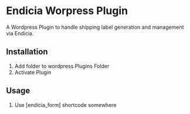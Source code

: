 Endicia Worpress Plugin 
=======

A Wordpress Plugin to handle shipping label generation and management via Endicia. 

## Installation 
1. Add folder to wordpress Plugins Folder
2. Activate Plugin 

## Usage 
1. Use [endicia_form] shortcode somewhere 
